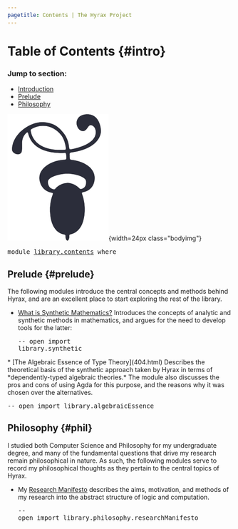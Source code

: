 ```yaml
---
pagetitle: Contents | The Hyrax Project
---
```


# Table of Contents {#intro}

<nav class="contents">

### Jump to section:

* [Introduction](#intro)
* [Prelude](#prelude)
* [Philosophy](#phil)

![](img/decotwo2.png){width=24px class="bodyimg"}

</nav>

<pre class="Agda"><a id="263" class="Keyword">module</a> <a id="270" href="library.contents.html" class="Module">library.contents</a> <a id="287" class="Keyword">where</a>
</pre>
## Prelude {#prelude}

The following modules introduce the central concepts and methods behind Hyrax, and are an excellent place to start exploring the rest of the library.

* [What is Synthetic Mathematics?](404.html) Introduces the concepts of analytic and synthetic methods in mathematics, and argues for the need to develop tools for the latter: <pre class="Agda"><a id="656" class="Comment">-- open import library.synthetic</a>
</pre>
* [The Algebraic Essence of Type Theory](404.html) Describes the theoretical basis of the synthetic approach taken by Hyrax in terms of *dependently-typed algebraic theories.* The module also discusses the pros and cons of using Agda for this purpose, and the reasons why it was chosen over the alternatives. <pre class="Agda"><a id="1012" class="Comment">-- open import library.algebraicEssence</a>
</pre>

## Philosophy {#phil}

I studied both Computer Science and Philosophy for my undergraduate degree, and many of the fundamental questions that drive my research remain philosophical in nature. As such, the following modules serve to record my philosophical thoughts as they pertain to the central topics of Hyrax.

* My [Research Manifesto](404.html) describes the aims, motivation, and methods of my research into the abstract structure of logic and computation. <pre class="Agda"><a id="1530" class="Comment">-- open import library.philosophy.researchManifesto</a>
</pre>